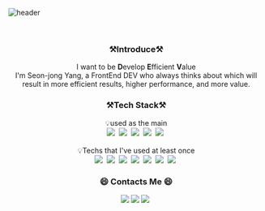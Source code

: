 ![header](https://capsule-render.vercel.app/api?type=waving&height=200&text=SeonjongYang&fontAlign=70&fontAlignY=40&color=gradient)


<br>

<h3 align="center"> ⚒️Introduce⚒️ </h3>
<div align="center" style="text-align:center">
  I want to be  <Strong>D</Strong>evelop <Strong>E</Strong>fficient <Strong>V</Strong>alue <br>
    I'm Seon-jong Yang, a FrontEnd DEV who always thinks about which will result in more efficient results, higher performance, and more value.
</div>

<h3 align="center"> ⚒️Tech Stack⚒️ </h3>
<p align="center">
    💡used as the main<br>
    <img src="https://img.shields.io/badge/Javascript-F7DF1E?style=flat-square&logo=Javascript&logoColor=white"/></a>&nbsp 
    <img src="https://img.shields.io/badge/HTML-E34F26?style=flat-square&logo=HTML5&logoColor=white"/></a>&nbsp
    <img src="https://img.shields.io/badge/css-1572B6?style=flat-square&logo=CSS3&logoColor=white"/></a>&nbsp
    <img src="https://img.shields.io/badge/React-61DAFB?style=flat-square&logo=React&logoColor=white"/></a>&nbsp
      <img src="https://img.shields.io/badge/Redux-764ABC?style=flat-square&logo=Redux&logoColor=white"/></a>&nbsp
  <br><br>
  💡Techs that I've used at least once<br>
  <img src="https://img.shields.io/badge/Node.js-339933?style=flat-square&logo=Node.js&logoColor=white"/></a>&nbsp 
<img src="https://img.shields.io/badge/MongoDB-47A248?style=flat-square&logo=MongoDB&logoColor=white"/></a>&nbsp 
<img src="https://img.shields.io/badge/TensorFlow-FF6F00?style=flat-square&logo=TensorFlow&logoColor=white"/></a>&nbsp 
<img src="https://img.shields.io/badge/aws-232F3E?style=flat-square&logo=Amazon AWS&logoColor=white"/></a>&nbsp 
<img src="https://img.shields.io/badge/Python-3776AB?style=flat-square&logo=Python&logoColor=white"/></a>&nbsp 
<img src="https://img.shields.io/badge/R-76DC3?style=flat-square&logo=R&logoColor=white"/></a>&nbsp
<img src="https://img.shields.io/badge/Tableau-E97627?style=flat-square&logo=Tableau&logoColor=white"/></a>&nbsp  

</p>

<h3 align="center"> 😄 Contacts Me 😄 </h3>
<p align="center">
  <a href="mailto:eagle1231@naver.com"><img src="https://img.shields.io/badge/Naver-03C75A?style=flat-square&logo=Naver&logoColor=white&link=eagle1231@naver.com"/></a>
<a href="mailto:eagle0472@gmail.com"><img src="https://img.shields.io/badge/Gmail-d14836?style=flat-square&logo=Gmail&logoColor=white&link=eagle0472@gmail.com"/></a>
<a href="https://www.instagram.com/y_seon7/"><img src="https://img.shields.io/badge/Instagram-E4405F?style=flat-square&logo=Instagram&logoColor=white&link=https://www.instagram.com/y_seon7/"/></a>&nbsp
</p>
